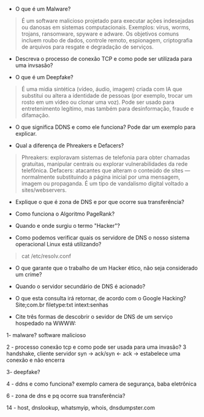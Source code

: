- O que é um Malware?
> É um software malicioso projetado para executar ações indesejadas ou danosas em sistemas computacionais.
Exemplos: vírus, worms, trojans, ransomware, spyware e adware. Os objetivos comuns incluem roubo de dados, controle remoto, espionagem, criptografia de arquivos para resgate e degradação de serviços.

- Descreva o processo de conexão TCP e como pode ser utilizada para uma invsasão?

- O que é um Deepfake?
> É uma mídia sintética (vídeo, áudio, imagem) criada com IA que substitui ou altera a identidade de pessoas (por exemplo, trocar um rosto em um vídeo ou clonar uma voz). Pode ser usado para entretenimento legítimo, mas também para desinformação, fraude e difamação.

- O que significa DDNS e como ele funciona? Pode dar um exemplo para explicar.

- Qual a diferença de Phreakers e Defacers?
> Phreakers: exploravam sistemas de telefonia para obter chamadas gratuitas, manipular centrais ou explorar vulnerabilidades da rede telefônica.
Defacers: atacantes que alteram o conteúdo de sites — normalmente substituindo a página inicial por uma mensagem, imagem ou propaganda. É um tipo de vandalismo digital voltado a sites/webservers.

- Explique o que é zona de DNS e por que ocorre sua transferência?

- Como funciona o Algoritmo PageRank?

- Quando e onde surgiu o termo "Hacker"?

- Como podemos verificar quais os servidore de DNS o nosso sistema operacional Linux está utilizando?
> cat /etc/resolv.conf

- O que garante que o trabalho de um Hacker ético, não seja considerado um crime?

- Quando o servidor secundário de DNS é acionado?

- O que esta consulta irá retornar, de acordo com o Google Hacking? Site;com.br filetype:txt intext:senhas

- Cite três formas de descobrir o sevidor de DNS de um serviço hospedado na WWWW:

1- malware?
software malicioso

2 - processo conexão tcp e como pode ser usada para uma invasão?
3 handshake, cliente servidor syn -> ack/syn <- ack ->
estabelece uma conexão e não encerra

3- deepfake?

4 - ddns e como funciona? exemplo 
camera de segurança, baba eletrônica

6 - zona de dns e pq ocorre sua transferência?


14 - host, dnslookup, whatsmyip, whois, dnsdumpster.com

